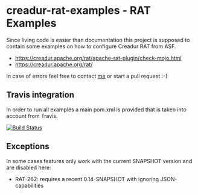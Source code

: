 # creadur-rat-examples - RAT Examples

Since living code is easier than documentation this project is supposed to contain some
examples on how to configure Creadur RAT from ASF.

* https://creadur.apache.org/rat/apache-rat-plugin/check-mojo.html
* https://creadur.apache.org/rat/

In case of errors feel free to contact <a href="&#109;&#97;&#105;&#108;&#116;&#111;&#58;&#112;&#111;&#116;&#116;&#108;&#105;&#110;&#103;&#101;&#114;&#64;&#97;&#112;&#97;&#99;&#104;&#101;&#46;&#111;&#114;&#103;&#63;&#115;&#117;&#98;&#106;&#101;&#99;&#116;&#61;&#82;&#65;&#84; &#101;&#120;&#97;&#109;&#112;&#108;&#101;&#115; &#97;&#116; &#71;&#105;&#116;&#104;&#117;&#98;">me</a> or start a pull request :-)

## Travis integration

In order to run all examples a main pom.xml is provided that is taken into account from Travis.

[![Build Status](https://travis-ci.org/ottlinger/creadur-rat-examples.svg)](https://travis-ci.org/ottlinger/creadur-rat-examples)

## Exceptions

In some cases features only work with the current SNAPSHOT version and are disabled here:

* RAT-262: requires a recent 0.14-SNAPSHOT with ignoring JSON-capabilities
